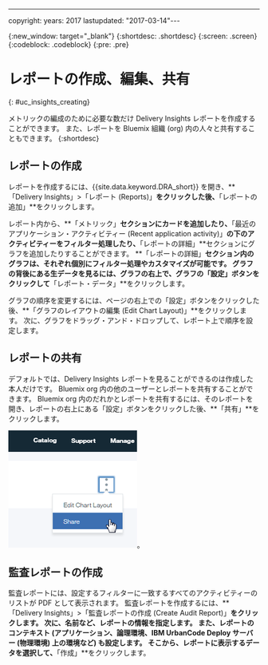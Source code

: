 ---

copyright:
  years: 2017
lastupdated: "2017-03-14"---

{:new_window: target="_blank"}
{:shortdesc: .shortdesc}
{:screen: .screen}
{:codeblock: .codeblock}
{:pre: .pre}

# レポートの作成、編集、共有
{: #uc_insights_creating}

メトリックの編成のために必要な数だけ Delivery Insights レポートを作成することができます。
また、レポートを Bluemix 組織 (org) 内の人々と共有することもできます。
{:shortdesc}

## レポートの作成

レポートを作成するには、{{site.data.keyword.DRA_short}} を開き、**「Delivery Insights」>「レポート (Reports)」**をクリックした後、**「レポートの追加」**をクリックします。
 

レポート内から、**「メトリック」**セクションにカードを追加したり、**「最近のアプリケーション・アクティビティー (Recent application activity)」**の下のアクティビティーをフィルター処理したり、**「レポートの詳細」**セクションにグラフを追加したりすることができます。
**「レポートの詳細」**セクション内のグラフは、それぞれ個別にフィルター処理やカスタマイズが可能です。
グラフの背後にある生データを見るには、グラフの右上で、グラフの「設定」ボタンをクリックして**「レポート・データ」**をクリックします。


グラフの順序を変更するには、ページの右上での「設定」ボタンをクリックした後、**「グラフのレイアウトの編集 (Edit Chart Layout)」**をクリックします。
次に、グラフをドラッグ・アンド・ドロップして、レポート上で順序を設定します。


## レポートの共有
デフォルトでは、Delivery Insights レポートを見ることができるのは作成した本人だけです。
Bluemix org 内の他のユーザーとレポートを共有することができます。
Bluemix org 内のだれかとレポートを共有するには、そのレポートを開き、レポートの右上にある「設定」ボタンをクリックした後、**「共有」**をクリックします。
  

![レポートの共有](images/uc_insights_sharing.gif)。


## 監査レポートの作成

監査レポートには、設定するフィルターに一致するすべてのアクティビティーのリストが PDF として表示されます。
監査レポートを作成するには、**「Delivery Insights」>「監査レポートの作成 (Create Audit Report)」**をクリックします。
次に、名前など、レポートの情報を指定します。
また、レポートのコンテキスト (アプリケーション、論理環境、IBM UrbanCode Deploy サーバー (物理環境) 上の環境など) も設定します。
そこから、レポートに表示するデータを選択して、**「作成」**をクリックします。
 
